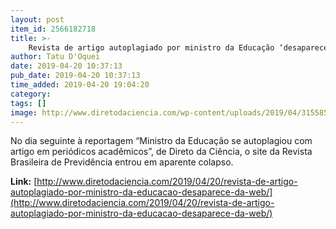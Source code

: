 ```yaml
---
layout: post
item_id: 2566182718
title: >-
    Revista de artigo autoplagiado por ministro da Educação ‘desaparece’ da web
author: Tatu D'Oquei
date: 2019-04-20 10:37:13
pub_date: 2019-04-20 10:37:13
time_added: 2019-04-20 19:04:20
category: 
tags: []
image: http://www.diretodaciencia.com/wp-content/uploads/2019/04/31558507967_808edca66a_o.jpg
---
```


No dia seguinte à reportagem “Ministro da Educação se autoplagiou com artigo em periódicos acadêmicos”, de Direto da Ciência, o site da Revista Brasileira de Previdência entrou em aparente colapso.

**Link:** [http://www.diretodaciencia.com/2019/04/20/revista-de-artigo-autoplagiado-por-ministro-da-educacao-desaparece-da-web/](http://www.diretodaciencia.com/2019/04/20/revista-de-artigo-autoplagiado-por-ministro-da-educacao-desaparece-da-web/)

